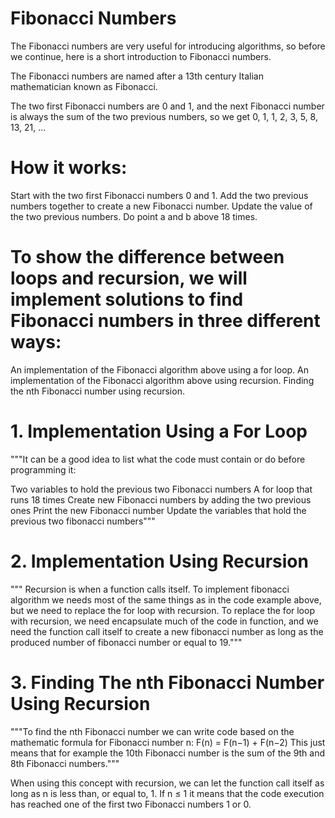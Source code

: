 # Fibonacci Numbers
The Fibonacci numbers are very useful for introducing algorithms, so before we continue, here is a short introduction to Fibonacci numbers.

The Fibonacci numbers are named after a 13th century Italian mathematician known as Fibonacci.

The two first Fibonacci numbers are 0 and 1, and the next Fibonacci number is always the sum of the two previous numbers, so we get 0, 1, 1, 2, 3, 5, 8, 13, 21, ...


# How it works:

Start with the two first Fibonacci numbers 0 and 1.
Add the two previous numbers together to create a new Fibonacci number.
Update the value of the two previous numbers.
Do point a and b above 18 times.



# To show the difference between loops and recursion, we will implement solutions to find Fibonacci numbers in three different ways:

An implementation of the Fibonacci algorithm above using a for loop.
An implementation of the Fibonacci algorithm above using recursion.
Finding the nth Fibonacci number using recursion.

# 1. Implementation Using a For Loop

"""It can be a good idea to list what the code must contain or do before programming it:

Two variables to hold the previous two Fibonacci numbers
A for loop that runs 18 times
Create new Fibonacci numbers by adding the two previous ones
Print the new Fibonacci number
Update the variables that hold the previous two fibonacci numbers"""


# 2. Implementation Using Recursion

""" Recursion is when a function calls itself. 
To implement fibonacci algorithm we needs most of the same things as in the code example above, but we need to 
replace the for loop with recursion. To replace the for loop with recursion, we need encapsulate much of the code
 in function, and we need the function call itself to create a new fibonacci number as long as the produced number of fibonacci number
 or equal to 19."""

# 3. Finding The nth Fibonacci Number Using Recursion

"""To find the nth Fibonacci number we can write code based on the mathematic formula for Fibonacci number 
n: F(n) = F(n−1) + F(n−2)
This just means that for example the 10th Fibonacci number is the sum of the 9th and 8th Fibonacci numbers."""

 When using this concept with recursion, we can let the function call itself as long as n is less than, or equal to, 1. If 
 n ≤ 1
 it means that the code execution has reached one of the first two Fibonacci numbers 1 or 0.
